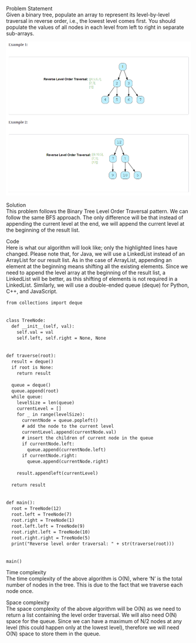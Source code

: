 Problem Statement \
Given a binary tree, populate an array to represent its level-by-level traversal in reverse order, i.e., the lowest level comes first. You should populate the values of all nodes in each level from left to right in separate sub-arrays.

![alt text](pics/7006.PNG?raw=true)

Solution \
This problem follows the Binary Tree Level Order Traversal pattern. We can follow the same BFS approach. The only difference will be that instead of appending the current level at the end, we will append the current level at the beginning of the result list.

Code \
Here is what our algorithm will look like; only the highlighted lines have changed. Please note that, for Java, we will use a LinkedList instead of an ArrayList for our result list. As in the case of ArrayList, appending an element at the beginning means shifting all the existing elements. Since we need to append the level array at the beginning of the result list, a LinkedList will be better, as this shifting of elements is not required in a LinkedList. Similarly, we will use a double-ended queue (deque) for Python, C++, and JavaScript.

```
from collections import deque


class TreeNode:
  def __init__(self, val):
    self.val = val
    self.left, self.right = None, None


def traverse(root):
  result = deque()
  if root is None:
    return result

  queue = deque()
  queue.append(root)
  while queue:
    levelSize = len(queue)
    currentLevel = []
    for _ in range(levelSize):
      currentNode = queue.popleft()
      # add the node to the current level
      currentLevel.append(currentNode.val)
      # insert the children of current node in the queue
      if currentNode.left:
        queue.append(currentNode.left)
      if currentNode.right:
        queue.append(currentNode.right)

    result.appendleft(currentLevel)

  return result


def main():
  root = TreeNode(12)
  root.left = TreeNode(7)
  root.right = TreeNode(1)
  root.left.left = TreeNode(9)
  root.right.left = TreeNode(10)
  root.right.right = TreeNode(5)
  print("Reverse level order traversal: " + str(traverse(root)))


main()
```

Time complexity \
The time complexity of the above algorithm is O(N), where ‘N’ is the total number of nodes in the tree. This is due to the fact that we traverse each node once.

Space complexity \
The space complexity of the above algorithm will be O(N) as we need to return a list containing the level order traversal. We will also need O(N) space for the queue. Since we can have a maximum of N/2 nodes at any level (this could happen only at the lowest level), therefore we will need O(N) space to store them in the queue.